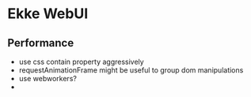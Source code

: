 # Ekke WebUI

## Performance

- use css contain property aggressively
- requestAnimationFrame might be useful to group dom manipulations
- use webworkers?
-
